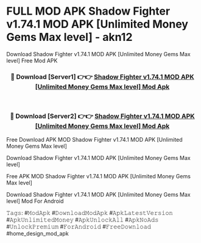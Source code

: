 # FULL MOD APK Shadow Fighter v1.74.1 MOD APK [Unlimited Money Gems Max level] - akn12
Download Shadow Fighter v1.74.1 MOD APK [Unlimited Money Gems Max level] Free Mod APK

<div align="center">
<h3>🔴 Download [Server1] 👉👉 <a href="https://apk-comot.site?title=Shadow_Fighter_v1.74.1_MOD_APK_[Unlimited_Money_Gems_Max_level]">Shadow Fighter v1.74.1 MOD APK [Unlimited Money Gems Max level] Mod Apk</a></h3><br>

<h3>🔴 Download [Server2] 👉👉 <a href="https://apk-comot.site?title=Shadow_Fighter_v1.74.1_MOD_APK_[Unlimited_Money_Gems_Max_level]">Shadow Fighter v1.74.1 MOD APK [Unlimited Money Gems Max level] Mod Apk</a></h3>
</div>


Free Download APK MOD Shadow Fighter v1.74.1 MOD APK [Unlimited Money Gems Max level]

Download Shadow Fighter v1.74.1 MOD APK [Unlimited Money Gems Max level] 

Free APK MOD Shadow Fighter v1.74.1 MOD APK [Unlimited Money Gems Max level] 

Download Shadow Fighter v1.74.1 MOD APK [Unlimited Money Gems Max level] Mod For Android

𝚃𝚊𝚐𝚜: #𝙼𝚘𝚍𝙰𝚙𝚔 #𝙳𝚘𝚠𝚗𝚕𝚘𝚊𝚍𝙼𝚘𝚍𝙰𝚙𝚔 #𝙰𝚙𝚔𝙻𝚊𝚝𝚎𝚜𝚝𝚅𝚎𝚛𝚜𝚒𝚘𝚗 #𝙰𝚙𝚔𝚄𝚗𝚕𝚒𝚖𝚒𝚝𝚎𝚍𝙼𝚘𝚗𝚎𝚢 #𝙰𝚙𝚔𝚄𝚗𝚕𝚘𝚌𝚔𝙰𝚕𝚕 #𝙰𝚙𝚔𝙽𝚘𝙰𝚍𝚜 #𝚄𝚗𝚕𝚘𝚌𝚔𝙿𝚛𝚎𝚖𝚒𝚞𝚖 #𝙵𝚘𝚛𝙰𝚗𝚍𝚛𝚘𝚒𝚍 #𝙵𝚛𝚎𝚎𝙳𝚘𝚠𝚗𝚕𝚘𝚊𝚍 #home_design_mod_apk
